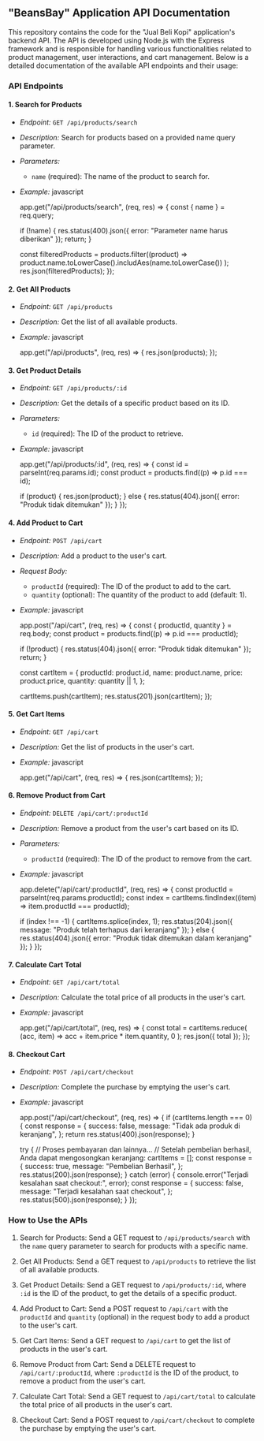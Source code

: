 ## "BeansBay" Application API Documentation

This repository contains the code for the "Jual Beli Kopi" application's backend API. The API is developed using Node.js with the Express framework and is responsible for handling various functionalities related to product management, user interactions, and cart management. Below is a detailed documentation of the available API endpoints and their usage:

### API Endpoints

#### 1. Search for Products

- *Endpoint:* `GET /api/products/search`
- *Description:* Search for products based on a provided name query parameter.
- *Parameters:*
  - `name` (required): The name of the product to search for.
- *Example:*
  javascript

  app.get("/api/products/search", (req, res) => {
    const { name } = req.query;

    if (!name) {
      res.status(400).json({ error: "Parameter name harus diberikan" });
      return;
    }

    const filteredProducts = products.filter((product) =>
      product.name.toLowerCase().includAes(name.toLowerCase())
    );
    res.json(filteredProducts);
  });
  

#### 2. Get All Products

- *Endpoint:* `GET /api/products`
- *Description:* Get the list of all available products.
- *Example:*
  javascript

  app.get("/api/products", (req, res) => {
    res.json(products);
  });
  

#### 3. Get Product Details

- *Endpoint:* `GET /api/products/:id`
- *Description:* Get the details of a specific product based on its ID.
- *Parameters:*
  - `id` (required): The ID of the product to retrieve.
- *Example:*
  javascript

  app.get("/api/products/:id", (req, res) => {
  const id = parseInt(req.params.id);
  const product = products.find((p) => p.id === id);

  if (product) {
    res.json(product);
  } else {
    res.status(404).json({ error: "Produk tidak ditemukan" });
  }
});
  

#### 4. Add Product to Cart

- *Endpoint:* `POST /api/cart`
- *Description:* Add a product to the user's cart.
- *Request Body:*
  - `productId` (required): The ID of the product to add to the cart.
  - `quantity` (optional): The quantity of the product to add (default: 1).
- *Example:*
  javascript

  app.post("/api/cart", (req, res) => {
  const { productId, quantity } = req.body;
  const product = products.find((p) => p.id === productId);

  if (!product) {
    res.status(404).json({ error: "Produk tidak ditemukan" });
    return;
  }

  const cartItem = {
    productId: product.id,
    name: product.name,
    price: product.price,
    quantity: quantity || 1,
  };

  cartItems.push(cartItem);
  res.status(201).json(cartItem);
});
  

#### 5. Get Cart Items

- *Endpoint:* `GET /api/cart`
- *Description:* Get the list of products in the user's cart.
- *Example:*
  javascript

  app.get("/api/cart", (req, res) => {
  res.json(cartItems);
});
  

#### 6. Remove Product from Cart

- *Endpoint:* `DELETE /api/cart/:productId`
- *Description:* Remove a product from the user's cart based on its ID.
- *Parameters:*
  - `productId` (required): The ID of the product to remove from the cart.
- *Example:*
  javascript

  app.delete("/api/cart/:productId", (req, res) => {
  const productId = parseInt(req.params.productId);
  const index = cartItems.findIndex((item) => item.productId === productId);

  if (index !== -1) {
    cartItems.splice(index, 1);
    res.status(204).json({ message: "Produk telah terhapus dari keranjang" });
  } else {
    res.status(404).json({ error: "Produk tidak ditemukan dalam keranjang" });
  }
});
  

#### 7. Calculate Cart Total

- *Endpoint:* `GET /api/cart/total`
- *Description:* Calculate the total price of all products in the user's cart.
- *Example:*
  javascript

  app.get("/api/cart/total", (req, res) => {
  const total = cartItems.reduce(
    (acc, item) => acc + item.price * item.quantity,
    0
  );
  res.json({ total });
});
  

#### 8. Checkout Cart

- *Endpoint:* `POST /api/cart/checkout`
- *Description:* Complete the purchase by emptying the user's cart.
- *Example:*
  javascript

  app.post("/api/cart/checkout", (req, res) => {
  if (cartItems.length === 0) {
    const response = {
      success: false,
      message: "Tidak ada produk di keranjang",
    };
    return res.status(400).json(response);
  }

  try {
    // Proses pembayaran dan lainnya...
    // Setelah pembelian berhasil, Anda dapat mengosongkan keranjang:
    cartItems = [];
    const response = {
      success: true,
      message: "Pembelian Berhasil",
    };
    res.status(200).json(response);
  } catch (error) {
    console.error("Terjadi kesalahan saat checkout:", error);
    const response = {
      success: false,
      message: "Terjadi kesalahan saat checkout",
    };
    res.status(500).json(response);
  }
});
  

### How to Use the APIs

1. Search for Products: Send a GET request to `/api/products/search` with the `name` query parameter to search for products with a specific name.

2. Get All Products: Send a GET request to `/api/products` to retrieve the list of all available products.

3. Get Product Details: Send a GET request to `/api/products/:id`, where `:id` is the ID of the product, to get the details of a specific product.

4. Add Product to Cart: Send a POST request to `/api/cart` with the `productId` and `quantity` (optional) in the request body to add a product to the user's cart.

5. Get Cart Items: Send a GET request to `/api/cart` to get the list of products in the user's cart.

6. Remove Product from Cart: Send a DELETE request to `/api/cart/:productId`, where `:productId` is the ID of the product, to remove a product from the user's cart.

7. Calculate Cart Total: Send a GET request to `/api/cart/total` to calculate the total price of all products in the user's cart.

8. Checkout Cart: Send a POST request to `/api/cart/checkout` to complete the purchase by emptying the user's cart.
